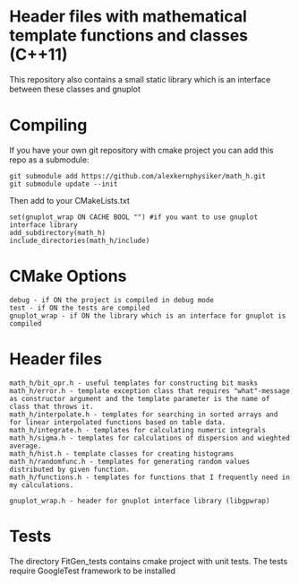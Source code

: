 Header files with mathematical template functions and classes (C++11)
====================================================================
This repository also contains a small static library which is an interface between these classes and gnuplot




Compiling
=========
If you have your own git repository with cmake project you can add this repo as a submodule:

	git submodule add https://github.com/alexkernphysiker/math_h.git
	git submodule update --init

Then add to your CMakeLists.txt

	set(gnuplot_wrap ON CACHE BOOL "") #if you want to use gnuplot interface library
	add_subdirectory(math_h)
	include_directories(math_h/include)


CMake Options
=============
	debug - if ON the project is compiled in debug mode
	test - if ON the tests are compiled
	gnuplot_wrap - if ON the library which is an interface for gnuplot is compiled

	
Header files
============
	math_h/bit_opr.h - useful templates for constructing bit masks
	math_h/error.h - template exception class that requires "what"-message as constructor argument and the template parameter is the name of class that throws it.
	math_h/interpolate.h - templates for searching in sorted arrays and for linear interpolated functions based on table data.
	math_h/integrate.h - templates for calculating numeric integrals
	math_h/sigma.h - templates for calculations of dispersion and wieghted average.
	math_h/hist.h - template classes for creating histograms
	math_h/randomfunc.h - templates for generating random values distributed by given function.
	math_h/functions.h - templates for functions that I frequently need in my calculations.

	gnuplot_wrap.h - header for gnuplot interface library (libgpwrap)



Tests
=====
The directory FitGen_tests contains cmake project with unit tests.
The tests require GoogleTest framework to be installed
